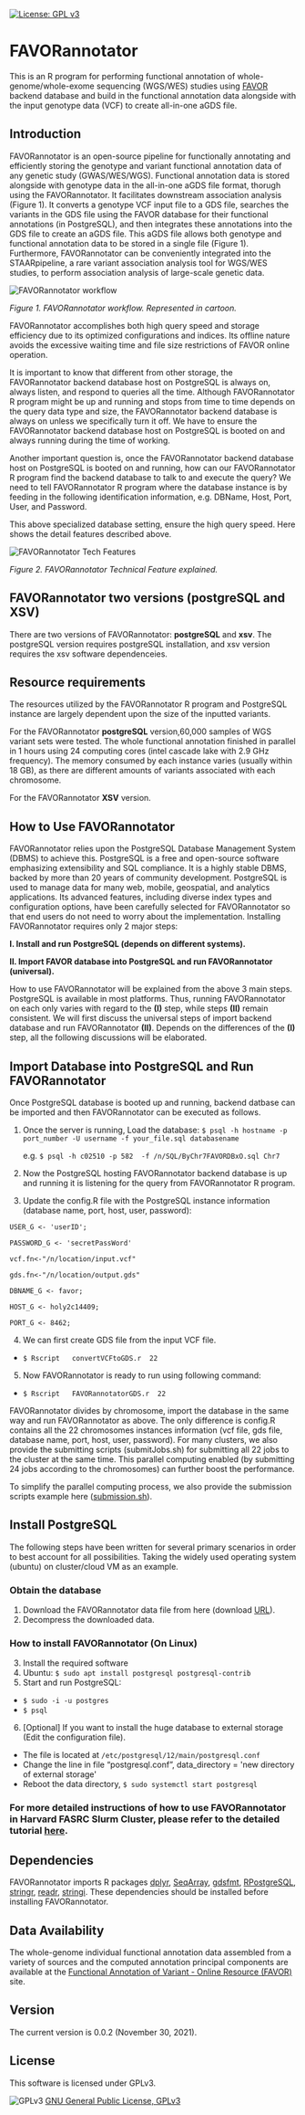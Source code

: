 [![License: GPL v3](https://img.shields.io/badge/License-GPLv3-blue.svg)](https://www.gnu.org/licenses/gpl-3.0)

# **FAVORannotator**
This is an R program for performing functional annotation of whole-genome/whole-exome sequencing (WGS/WES) studies using [FAVOR](http://favor.genohub.org) backend database and build in the functional annotation data alongside with the input genotype data (VCF) to create all-in-one aGDS file. 

## Introduction

FAVORannotator is an open-source pipeline for functionally annotating and efficiently storing the genotype and variant functional annotation data of any genetic study (GWAS/WES/WGS). Functional annotation data is stored alongside with genotype data in the all-in-one aGDS file format, thorugh using the FAVORannotator.  It facilitates downstream association analysis (Figure 1). It converts a genotype VCF input file to a GDS file, searches the variants in the GDS file using the FAVOR database for their functional annotations (in PostgreSQL), and then integrates these annotations into the GDS file to create an aGDS file. This aGDS file allows both genotype and functional annotation data to be stored in a single file (Figure 1). Furthermore, FAVORannotator can be conveniently integrated into the STAARpipeline, a rare variant association analysis tool for WGS/WES studies, to perform association analysis of large-scale genetic data.

![FAVORannotator workflow](https://github.com/zhouhufeng/FAVORannotator/blob/main/Docs/Tutorial/Figures/figure1.png)

_Figure 1. FAVORannotator workflow. Represented in cartoon._

FAVORannotator accomplishes both high query speed and storage efficiency due to its optimized configurations and indices. Its offline nature avoids the excessive waiting time and file size restrictions of FAVOR online operation.  

It is important to know that different from other storage, the FAVORannotator backend database host on PostgreSQL is always on, always listen, and respond to queries all the time. Although FAVORannotator R program might be up and running and stops from time to time depends on the query data type and size, the FAVORannotator backend database is always on unless we specifically turn it off. We have to ensure the FAVORannotator backend database host on PostgreSQL is booted on and always running during the time of working.

Another important question is, once the FAVORannotator backend database host on PostgreSQL is booted on and running, how can our FAVORannotator R program find the backend database to talk to and execute the query? We need to tell FAVORannotator R program where the database instance is by feeding in the following identification information, e.g. DBName, Host, Port, User, and Password.

This above specialized database setting, ensure the high query speed. Here shows the detail features described above.

![FAVORannotator Tech Features](https://github.com/zhouhufeng/FAVORannotator/blob/main/Docs/Tutorial/Figures/figure4.png)

_Figure 2. FAVORannotator Technical Feature explained._


## FAVORannotator two versions (postgreSQL and XSV)

There are two versions of FAVORannotator: **postgreSQL** and **xsv**. The postgreSQL version requires postgreSQL installation, and xsv version requires the xsv software dependenceies. 

## Resource requirements

The resources utilized by the FAVORannotator R program and PostgreSQL instance are largely dependent upon the size of the inputted variants. 

For the FAVORannotator **postgreSQL** version,60,000 samples of WGS variant sets were tested. The whole functional annotation finished in parallel in 1 hours using 24 computing cores (intel cascade lake with 2.9 GHz frequency). The memory consumed by each instance varies (usually within 18 GB), as there are different amounts of variants associated with each chromosome. 

For the FAVORannotator **XSV** version. 

## How to Use FAVORannotator

FAVORannotator relies upon the PostgreSQL Database Management System (DBMS) to achieve this.  PostgreSQL is a free and open-source software emphasizing extensibility and SQL compliance. It is a highly stable DBMS, backed by more than 20 years of community development. PostgreSQL is used to manage data for many web, mobile, geospatial, and analytics applications. Its advanced features, including diverse index types and configuration options, have been carefully selected for FAVORannotator so that end users do not need to worry about the implementation. Installing FAVORannotator requires only 2 major steps:

**I.	Install and run PostgreSQL (depends on different systems).**

**II.	Import FAVOR database into PostgreSQL and run FAVORannotator (universal).**

How to use FAVORannotator will be explained from the above 3 main steps. PostgreSQL is available in most platforms. Thus, running FAVORannotator on each only varies with regard to the **(I)** step, while steps **(II)** remain consistent. We will first discuss the universal steps of import backend database and run FAVORannotator **(II)**. Depends on the differences of the **(I)** step, all the following discussions will be elaborated.

## Import Database into PostgreSQL and Run FAVORannotator

Once PostgreSQL database is booted up and running, backend datbase can be imported and then FAVORannotator can be executed as follows. 

1. Once the server is running, Load the database: ```$ psql -h hostname -p port_number -U username -f your_file.sql databasename ```

   
   e.g. ```$ psql -h c02510 -p 582  -f /n/SQL/ByChr7FAVORDBxO.sql Chr7```


2. Now the PostgreSQL hosting FAVORannotator backend database is up and running it is listening for the query from FAVORannotator R program. 

3. Update the config.R file with the PostgreSQL instance information (database name, port, host, user, password):

```
USER_G <- 'userID';

PASSWORD_G <- 'secretPassWord'

vcf.fn<-"/n/location/input.vcf"

gds.fn<-"/n/location/output.gds"

DBNAME_G <- favor; 

HOST_G <- holy2c14409; 

PORT_G <- 8462; 
```

4.	We can first create GDS file from the input VCF file. 

-	``` $ Rscript   convertVCFtoGDS.r  22 ```

5.	Now FAVORannotator is ready to run using following command:

-	``` $ Rscript   FAVORannotatorGDS.r  22 ```  


FAVORannotator divides by chromosome, import the database in the same way and run FAVORannotator as above. The only difference is config.R contains all the 22 chromosomes instances information (vcf file, gds file, database name, port, host, user, password).  For many clusters, we also provide the submitting scripts (submitJobs.sh) for submitting all 22 jobs to the cluster at the same time. This parallel computing enabled (by submitting 24 jobs according to the chromosomes) can further boost the performance.  

To simplify the parallel computing process, we also provide the submission scripts example here ([submission.sh](https://github.com/zhouhufeng/FAVORannotator/blob/main/Scripts/ByChromosome/submitJobs.sh)).


## Install PostgreSQL

The following steps have been written for several primary scenarios in order to best account for all possibilities. Taking the widely used operating system (ubuntu) on cluster/cloud VM as an example. 

### Obtain the database
1. Download the FAVORannotator data file from here (download [URL](http://favor.genohub.org)).
2. Decompress the downloaded data. 

### How to install FAVORannotator (On Linux)
3. Install the required software
4. Ubuntu: ```$ sudo apt install postgresql postgresql-contrib```
5. Start and run PostgreSQL: 
 - ```$ sudo -i -u postgres ``` 
 - ```$ psql```

6. [Optional] If you want to install the huge database to external storage (Edit the configuration file).

-	The file is located at ```/etc/postgresql/12/main/postgresql.conf```
-	Change the line in file “postgresql.conf”, data_directory = 'new directory of external storage'
-	Reboot the data directory, ```$ sudo systemctl start postgresql```


### For more detailed instructions of how to use FAVORannotator in Harvard FASRC Slurm Cluster, please refer to the detailed tutorial [here](https://github.com/zhouhufeng/FAVORannotator/blob/main/Docs/Tutorial/Demos/FASRC.md). 


## Dependencies
FAVORannotator imports R packages <a href="https://cran.r-project.org/web/packages/dplyr/index.html">dplyr</a>, <a href="https://bioconductor.org/packages/release/bioc/html/SeqArray.html">SeqArray</a>, 
<a href="https://bioconductor.org/packages/release/bioc/html/gdsfmt.html">gdsfmt</a>, 
<a href="https://cran.r-project.org/web/packages/RPostgreSQL/index.html">RPostgreSQL</a>, 
<a href="https://stringr.tidyverse.org">stringr</a>, 
<a href="https://readr.tidyverse.org">readr</a>, 
<a href="https://cran.r-project.org/web/packages/stringi/index.html">stringi</a>.
These dependencies should be installed before installing FAVORannotator.

## Data Availability
The whole-genome individual functional annotation data assembled from a variety of sources and the computed annotation principal components are available at the [Functional Annotation of Variant - Online Resource (FAVOR)](http://favor.genohub.org) site.
## Version
The current version is 0.0.2 (November 30, 2021).
## License
This software is licensed under GPLv3.

![GPLv3](http://www.gnu.org/graphics/gplv3-127x51.png)
[GNU General Public License, GPLv3](http://www.gnu.org/copyleft/gpl.html)
